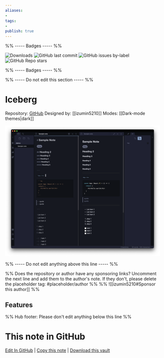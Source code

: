 ```yaml
---
aliases:
- 
tags: 
- 
publish: true
---
```


%% ----- Badges ----- %%

![Downloads](https://img.shields.io/badge/downloads-3938-573E7A?style=for-the-badge&logo=)
![GitHub last commit](https://img.shields.io/github/last-commit/izumin5210/obsidian-iceberg?color=573E7A&label=last%20update&logo=github&style=for-the-badge)
![GitHub issues by-label](https://img.shields.io/github/issues/izumin5210/obsidian-iceberg/help%20wanted?color=573E7A&logo=github&style=for-the-badge) 
![GitHub Repo stars](https://img.shields.io/github/stars/izumin5210/obsidian-iceberg?color=573E7A&logo=github&style=for-the-badge)

%% ----- Badges ----- %%

%% ----- Do not edit this section ----- %%

# Iceberg

Repository: [GitHub](https://github.com/izumin5210/obsidian-iceberg)
Designed by: [[izumin5210]]
Modes: [[Dark-mode themes|dark]]



![screenshot](https://github.com/izumin5210/obsidian-iceberg/raw/HEAD/screenshot.png)

%% ----- Do not edit anything above this line ----- %% 

%% Does the repository or author have any sponsoring links? Uncomment the next line and add them to the author's note. If they don't, please delete the placeholder tag: #placeholder/author %%
%% ![[izumin5210#Sponsor this author]] %%


## Features



%% Hub footer: Please don't edit anything below this line %%

# This note in GitHub

<span class="git-footer">[Edit In GitHub](https://github.dev/obsidian-community/obsidian-hub/blob/main/02%20-%20Community%20Expansions/02.05%20All%20Community%20Expansions/Themes/Iceberg.md "git-hub-edit-note") | [Copy this note](https://raw.githubusercontent.com/obsidian-community/obsidian-hub/main/02%20-%20Community%20Expansions/02.05%20All%20Community%20Expansions/Themes/Iceberg.md "git-hub-copy-note") | [Download this vault](https://github.com/obsidian-community/obsidian-hub/archive/refs/heads/main.zip "git-hub-download-vault") </span>

